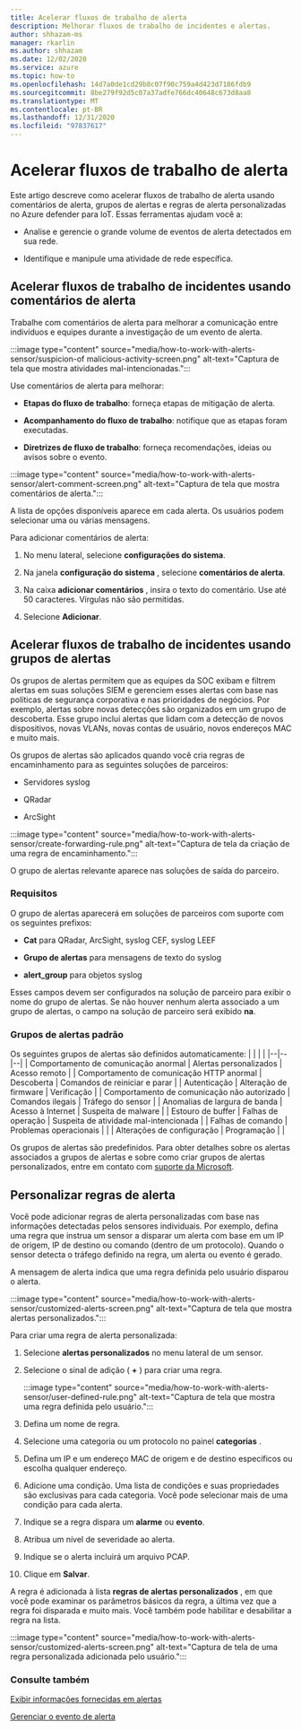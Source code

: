 ```yaml
---
title: Acelerar fluxos de trabalho de alerta
description: Melhorar fluxos de trabalho de incidentes e alertas.
author: shhazam-ms
manager: rkarlin
ms.author: shhazam
ms.date: 12/02/2020
ms.service: azure
ms.topic: how-to
ms.openlocfilehash: 14d7a0de1cd29b8c07f90c759a4d423d7186fdb9
ms.sourcegitcommit: 8be279f92d5c07a37adfe766dc40648c673d8aa8
ms.translationtype: MT
ms.contentlocale: pt-BR
ms.lasthandoff: 12/31/2020
ms.locfileid: "97837617"
---
```

# <a name="accelerate-alert-workflows"></a>Acelerar fluxos de trabalho de alerta

Este artigo descreve como acelerar fluxos de trabalho de alerta usando comentários de alerta, grupos de alertas e regras de alerta personalizadas no Azure defender para IoT.  Essas ferramentas ajudam você a:

- Analise e gerencie o grande volume de eventos de alerta detectados em sua rede.

- Identifique e manipule uma atividade de rede específica.

## <a name="accelerate-incident-workflows-by-using-alert-comments"></a>Acelerar fluxos de trabalho de incidentes usando comentários de alerta

Trabalhe com comentários de alerta para melhorar a comunicação entre indivíduos e equipes durante a investigação de um evento de alerta.

:::image type="content" source="media/how-to-work-with-alerts-sensor/suspicion-of malicious-activity-screen.png" alt-text="Captura de tela que mostra atividades mal-intencionadas.":::

Use comentários de alerta para melhorar:

- **Etapas do fluxo de trabalho**: forneça etapas de mitigação de alerta.

- **Acompanhamento do fluxo de trabalho**: notifique que as etapas foram executadas.

- **Diretrizes de fluxo de trabalho**: forneça recomendações, ideias ou avisos sobre o evento.

:::image type="content" source="media/how-to-work-with-alerts-sensor/alert-comment-screen.png" alt-text="Captura de tela que mostra comentários de alerta.":::

A lista de opções disponíveis aparece em cada alerta. Os usuários podem selecionar uma ou várias mensagens.

Para adicionar comentários de alerta:

1. No menu lateral, selecione **configurações do sistema**.

2. Na janela **configuração do sistema** , selecione **comentários de alerta**.

3. Na caixa **adicionar comentários** , insira o texto do comentário. Use até 50 caracteres. Vírgulas não são permitidas.

4. Selecione **Adicionar**.

## <a name="accelerate-incident-workflows-by-using-alert-groups"></a>Acelerar fluxos de trabalho de incidentes usando grupos de alertas

Os grupos de alertas permitem que as equipes da SOC exibam e filtrem alertas em suas soluções SIEM e gerenciem esses alertas com base nas políticas de segurança corporativa e nas prioridades de negócios. Por exemplo, alertas sobre novas detecções são organizados em um grupo de descoberta. Esse grupo inclui alertas que lidam com a detecção de novos dispositivos, novas VLANs, novas contas de usuário, novos endereços MAC e muito mais.

Os grupos de alertas são aplicados quando você cria regras de encaminhamento para as seguintes soluções de parceiros:

  - Servidores syslog

  - QRadar

  - ArcSight

:::image type="content" source="media/how-to-work-with-alerts-sensor/create-forwarding-rule.png" alt-text="Captura de tela da criação de uma regra de encaminhamento.":::

O grupo de alertas relevante aparece nas soluções de saída do parceiro. 

### <a name="requirements"></a>Requisitos

O grupo de alertas aparecerá em soluções de parceiros com suporte com os seguintes prefixos:

  - **Cat** para QRadar, ArcSight, syslog CEF, syslog LEEF

  - **Grupo de alertas** para mensagens de texto do syslog

  - **alert_group** para objetos syslog

Esses campos devem ser configurados na solução de parceiro para exibir o nome do grupo de alertas. Se não houver nenhum alerta associado a um grupo de alertas, o campo na solução de parceiro será exibido **na**.

### <a name="default-alert-groups"></a>Grupos de alertas padrão

Os seguintes grupos de alertas são definidos automaticamente:
|  |  |  |
|--|--|--|
| Comportamento de comunicação anormal | Alertas personalizados | Acesso remoto |
| Comportamento de comunicação HTTP anormal | Descoberta | Comandos de reiniciar e parar |
| Autenticação | Alteração de firmware | Verificação |
| Comportamento de comunicação não autorizado | Comandos ilegais | Tráfego do sensor |
| Anomalias de largura de banda | Acesso à Internet | Suspeita de malware |
| Estouro de buffer | Falhas de operação | Suspeita de atividade mal-intencionada |
| Falhas de comando | Problemas operacionais |  |
| Alterações de configuração | Programação |  |

Os grupos de alertas são predefinidos. Para obter detalhes sobre os alertas associados a grupos de alertas e sobre como criar grupos de alertas personalizados, entre em contato com [suporte da Microsoft](https://support.microsoft.com/supportforbusiness/productselection?sapId=82c88f35-1b8e-f274-ec11-c6efdd6dd099).

## <a name="customize-alert-rules"></a>Personalizar regras de alerta

Você pode adicionar regras de alerta personalizadas com base nas informações detectadas pelos sensores individuais. Por exemplo, defina uma regra que instrua um sensor a disparar um alerta com base em um IP de origem, IP de destino ou comando (dentro de um protocolo). Quando o sensor detecta o tráfego definido na regra, um alerta ou evento é gerado.

A mensagem de alerta indica que uma regra definida pelo usuário disparou o alerta.

:::image type="content" source="media/how-to-work-with-alerts-sensor/customized-alerts-screen.png" alt-text="Captura de tela que mostra alertas personalizados.":::

Para criar uma regra de alerta personalizada:

1. Selecione **alertas personalizados** no menu lateral de um sensor.
1. Selecione o sinal de adição ( **+** ) para criar uma regra.

   :::image type="content" source="media/how-to-work-with-alerts-sensor/user-defined-rule.png" alt-text="Captura de tela que mostra uma regra definida pelo usuário.":::

1. Defina um nome de regra.
1. Selecione uma categoria ou um protocolo no painel **categorias** .
1. Defina um IP e um endereço MAC de origem e de destino específicos ou escolha qualquer endereço.
1. Adicione uma condição. Uma lista de condições e suas propriedades são exclusivas para cada categoria. Você pode selecionar mais de uma condição para cada alerta.
1. Indique se a regra dispara um **alarme** ou **evento**.
1. Atribua um nível de severidade ao alerta.
1. Indique se o alerta incluirá um arquivo PCAP.
1. Clique em **Salvar**.

A regra é adicionada à lista **regras de alertas personalizados** , em que você pode examinar os parâmetros básicos da regra, a última vez que a regra foi disparada e muito mais. Você também pode habilitar e desabilitar a regra na lista.

:::image type="content" source="media/how-to-work-with-alerts-sensor/customized-alerts-screen.png" alt-text="Captura de tela de uma regra personalizada adicionada pelo usuário.":::

### <a name="see-also"></a>Consulte também

[Exibir informações fornecidas em alertas](how-to-view-information-provided-in-alerts.md)

[Gerenciar o evento de alerta](how-to-manage-the-alert-event.md)
